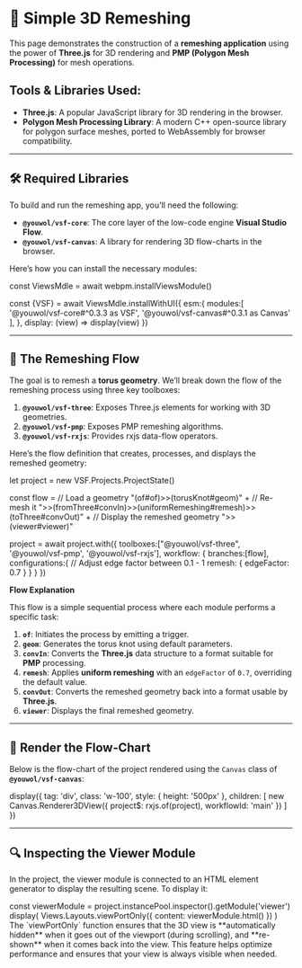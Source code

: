 # 🔄 **Simple 3D Remeshing**

This page demonstrates the construction of a **remeshing application** using the power of **Three.js** for 3D rendering and **PMP (Polygon Mesh Processing)** for mesh operations.

## Tools & Libraries Used:

* **<ext-link target="three">Three.js</ext-link>**: A popular JavaScript library for 3D rendering in the browser.
* **<ext-link target="pmp">Polygon Mesh Processing Library</ext-link>**: A modern C++ open-source library for polygon 
surface meshes, ported to WebAssembly for browser compatibility.

---

## 🛠️ **Required Libraries**

To build and run the remeshing app, you'll need the following:

* **`@youwol/vsf-core`**: The core layer of the low-code engine **Visual Studio Flow**.
* **`@youwol/vsf-canvas`**: A library for rendering 3D flow-charts in the browser.

Here’s how you can install the necessary modules:

<js-cell>
const ViewsMdle = await webpm.installViewsModule()  

const {VSF} = await ViewsMdle.installWithUI({
    esm:{ 
        modules:[
            '@youwol/vsf-core#^0.3.3 as VSF', 
            '@youwol/vsf-canvas#^0.3.1 as Canvas'
        ],
    },
    display: (view) => display(view)
})
</js-cell>

---

## 🔄 **The Remeshing Flow**

The goal is to remesh a **torus geometry**. We’ll break down the flow of the remeshing process using three key toolboxes:

1. **`@youwol/vsf-three`**: Exposes <ext-link target="three">Three.js</ext-link> elements for working with 3D geometries.
2. **`@youwol/vsf-pmp`**: Exposes <ext-link target="pmp">PMP</ext-link> remeshing algorithms.
3. **`@youwol/vsf-rxjs`**: Provides <ext-link target="rxjs">rxjs</ext-link> data-flow operators.

Here’s the flow definition that creates, processes, and displays the remeshed geometry:

<js-cell>
let project = new VSF.Projects.ProjectState()

const flow = 
// Load a geometry
"(of#of)>>(torusKnot#geom)" + 
// Re-mesh it
">>(fromThree#convIn)>>(uniformRemeshing#remesh)>>(toThree#convOut)" +
// Display the remeshed geometry
">>(viewer#viewer)"

project = await project.with({
    toolboxes:["@youwol/vsf-three", '@youwol/vsf-pmp', '@youwol/vsf-rxjs'],
    workflow: {
        branches:[flow],
        configurations:{
            // Adjust edge factor between 0.1 - 1
            remesh: { edgeFactor: 0.7 }
        }
    }
})
</js-cell>

**Flow Explanation**

This flow is a simple sequential process where each module performs a specific task:

1. **`of`**: Initiates the process by emitting a trigger.
2. **`geom`**: Generates the torus knot using default parameters.
3. **`convIn`**: Converts the **Three.js** data structure to a format suitable for **PMP** processing.
4. **`remesh`**: Applies **uniform remeshing** with an `edgeFactor` of `0.7`, overriding the default value.
5. **`convOut`**: Converts the remeshed geometry back into a format usable by **Three.js**.
6. **`viewer`**: Displays the final remeshed geometry.

---

## 🎨 **Render the Flow-Chart**

Below is the flow-chart of the project rendered using the `Canvas` class of **`@youwol/vsf-canvas`**:

<js-cell>
display({ 
    tag: 'div', 
    class: 'w-100',
    style: { height: '500px' }, 
    children: [
        new Canvas.Renderer3DView({
            project$: rxjs.of(project), 
            workflowId: 'main'
        })
    ]
})
</js-cell>

---

## 🔍 **Inspecting the Viewer Module**


In the project, the viewer module is connected to an HTML element generator to display the resulting scene. 
To display it:

<js-cell>
const viewerModule = project.instancePool.inspector().getModule('viewer')
display(
    Views.Layouts.viewPortOnly({
        content: viewerModule.html()
    })
)
</js-cell>


<note level="hint" title="`viewPortOnly`?">
The `viewPortOnly` function ensures that the 3D view is **automatically hidden** when it goes out of the viewport
(during scrolling), and **re-shown** when it comes back into the view. 
This feature helps optimize performance and ensures that your view is always visible when needed.
</note>